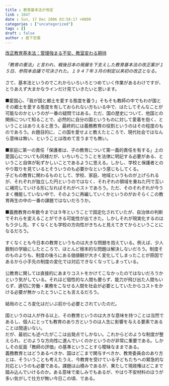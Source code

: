 ```yaml
---
title : 教育基本法が改定
link : 1047
date : Sun, 17 Dec 2006 03:58:17 +0000
categories : ["uncategorized"]
tags : []
draft : false
author : 倉下忠憲
---
```


<A HREF="http://www.mainichi-msn.co.jp/shakai/edu/news/20061216k0000m040166000c.html" TARGET="_blank">改正教育基本法：管理強まる不安、教室変わる期待</A> <BR><BR><I>「教育の憲法」と言われ、戦後日本の発展を下支えした教育基本法の改正案が１５日、参院本会議で可決された。１９４７年３月の制定以来初の改正となる。</I><BR><BR> さて、基本法というのでこれからいろいろとつめていく作業があるわけですが、とりあえず大まかなラインだけ見ていきたいと思います。<BR><BR>■愛国心、「我が国と郷土を愛する態度を養う」そもそも教師の中でもわが国とその郷土を愛する態度を有しておられない方もいる中で、はたしてそんなことが可能なのかというのが一番の疑問ではある。ただ、国の歴史について、他国との関係について知ることで、必然的に自分の国というものに対して愛着を抱く、ということはありえると思う。最終的には義務教育の役割というのはその程度のものであろう。お題目的に、この国を愛せよと教えたところで、現代社会ではなんら意味は無い、ということは改めて言うまでも無い。 <BR><BR>■家庭に第一の責任「保護者は、子の教育について第一義的責任を有する」上の愛国心についても同様だが、いちいちこうことを法律に明記する必要がある、ということ自体が恥ずかしいことであるように思える。しかし、学校と保護者とのやり取りを見ているとそういうのも必要かなという感じもしてくる。<BR>子どもの教育に関わるものとして、学校、家庭、地域というものが上げられるが、それぞれが独立した円というのではなく、それぞれの領域を重ねた円で互いに補完していける形になればそれがベストであろう。ただ、そのそれぞれが今うまく機能していない中で、そのように再編していくかというのがおそらくこの教育再生の中の一番の課題ではないだろうか。 <BR><BR>■義務教育の年数今までは９年ということで固定化されていたが、自治体の判断でそれらを変えることができる可能性が出てきた。しかしそれが現実化するのはもう少し先、すくなくとも学校の方向性がきちんと見えてきてからということになるだろう。<BR><BR> すくなくとも今日本の教育というものは大きな問題を抱えている。例えば、少人数制の学級にしたところで、ほとんど根本的な問題は解決しないだろう。制度そのものよりも、制度の後ろにある価値観が大きく変化してしまったことが原因であるから小手先の制度の変化では対応できなくなってしまっている。<BR><BR> 公教育に関しては直接的にあまりコストをかけてこなかったのではないだろうかという気がしている。それほど個性的な人間も要らず、能力が飛び出た人間もいらず、適切に労働・業務をこなせる人間を社会が必要としていたからコストをかける必要が無かったとういことも言えるだろう。<BR><BR> 結局のところ変化はだいぶ前から必要とされていたのだ。<BR><BR> 国というのは人が作る以上、その教育というのは大きな意味を持つことは当然であるし、個人にとっても教育のあり方というのは人生に影響を与える要素であることは間違いない。<BR>だが、最初にも述べたがここは出発点でしかない。これからどのような制度が整えられ、どのような方向性に進んでいくのかというのが非常に重要である。しかしその反面「教師の評価」の基準ということすら曖昧なままである。<BR>義務教育とはどうあるべきか、国はどこまで関与すべきか、教育委員会のあり方とは、そういうことも考えたうえ、今教育を受けている子どもたちへの緊急的な対応というのも必要である。課題は山積みであるが、果たして現政権はどこまで踏み込んでいけるのか。ある意味で楽しみでもあるが、やはり不安材料のほうが多い気がして仕方が無い今日この頃、である。<BR><BR><br><br>
